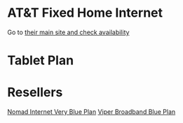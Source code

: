 # AT&T Fixed Home Internet
Go to [their main site and check availability](https://www.att.com/internet/fixed-wireless/)

# Tablet Plan

# Resellers
[Nomad Internet Very Blue Plan](https://nomadinternet.com/pages/plans)
[Viper Broadband Blue Plan](https://www.viperbroadband.com/product/blue-plan/)